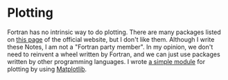 # Plotting

Fortran has no intrinsic way to do plotting. There are many packages listed on [this page](https://fortran-lang.org/packages/graphics/) of the official website, but I don't like them. Although I write these Notes, I am not a "Fortran party member". In my opinion, we don't need to reinvent a wheel written by Fortran, and we can just use packages written by other programming languages. I wrote [a simple module](https://github.com/GasinAn/fdata2pyplot) for plotting by using [Matplotlib](https://matplotlib.org/stable/).
